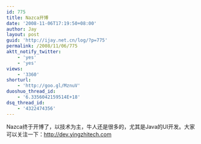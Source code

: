 ```yaml
---
id: 775
title: Nazca开博
date: '2008-11-06T17:19:50+08:00'
author: Jay
layout: post
guid: 'http://ijay.net.cn/log/?p=775'
permalink: /2008/11/06/775
aktt_notify_twitter:
    - 'yes'
    - 'yes'
views:
    - '3360'
shorturl:
    - 'http://goo.gl/MznuV'
duoshuo_thread_id:
    - '6.3356042159514E+18'
dsq_thread_id:
    - '4322474356'
---
```


Nazca终于开博了，以技术为主，牛人还是很多的，尤其是Java的UI开发。大家可以关注一下：<a href="http://dev.yingzhitech.com" target="blank">http://dev.yingzhitech.com</a>
